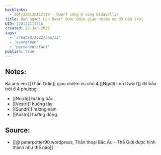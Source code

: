 ```yaml
---
backlinks:
  - Zet/220122112110 - Dwarf sống ở vùng Nidavellir
title: Bốn người Lùn Dwarf được Odin giao nhiệm vụ đỡ bầu trời
UID: 220122111716
created: 22-Jan-2022
tags:
  - 'created/2022/Jan/22'
  - 'evergreen'
  - 'permanent/fact'
publish: True
---
```

## Notes:
Ba anh em [[Thần Odin]] giao nhiệm vụ cho 4 [[Người Lùn Dwarf]] đỡ bầu trời ở 4 phương:
- [[Nordi]] hướng bắc
- [[Vestri]] hướng tây
- [[Sundri]] hướng nam
- [[Austri]] hướng dông.

## Source:
- [[@ peterpotter90.wordpress, Thần thoại Bắc Âu - Thế Giới được hình thành như thế nào]]


